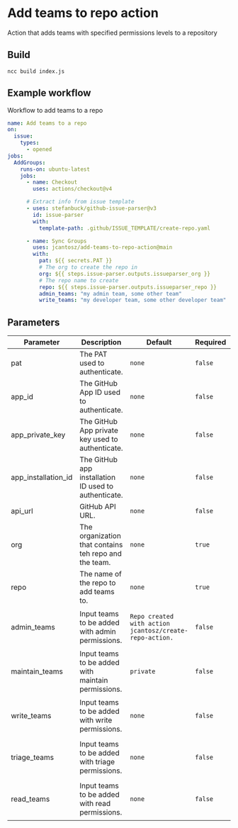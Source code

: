 # Add teams to repo action

Action that adds teams with specified permissions levels to a repository

## Build

`ncc build index.js`

## Example workflow

Workflow to add teams to a repo

```yaml create-repo.yaml
name: Add teams to a repo
on:
  issue:
    types:
      - opened
jobs:
  AddGroups:
    runs-on: ubuntu-latest
    jobs:
      - name: Checkout
        uses: actions/checkout@v4

      # Extract info from issue template
      - uses: stefanbuck/github-issue-parser@v3
        id: issue-parser
        with:
          template-path: .github/ISSUE_TEMPLATE/create-repo.yaml

      - name: Sync Groups
        uses: jcantosz/add-teams-to-repo-action@main
        with:
          pat: ${{ secrets.PAT }}
          # The org to create the repo in
          org: ${{ steps.issue-parser.outputs.issueparser_org }}
          # The repo name to create
          repo: ${{ steps.issue-parser.outputs.issueparser_repo }}
          admin_teams: "my admin team, some other team"
          write_teams: "my developer team, some other developer team"
```

## Parameters

| Parameter           | Description                                           | Default                                                 | Required | Note                                                                                                         |
| ------------------- | ----------------------------------------------------- | ------------------------------------------------------- | -------- | ------------------------------------------------------------------------------------------------------------ |
| pat                 | The PAT used to authenticate.                         | `none`                                                  | `false`  |                                                                                                              |
| app_id              | The GitHub App ID used to authenticate.               | `none`                                                  | `false`  |                                                                                                              |
| app_private_key     | The GitHub App private key used to authenticate.      | `none`                                                  | `false`  |                                                                                                              |
| app_installation_id | The GitHub app installation ID used to authenticate.  | `none`                                                  | `false`  |                                                                                                              |
| api_url             | GitHub API URL.                                       | `none`                                                  | `false`  | Change this if using GitHub Enterprise Server.                                                               |
| org                 | The organization that contains teh repo and the team. | `none`                                                  | `true`   |                                                                                                              |
| repo                | The name of the repo to add teams to.                 | `none`                                                  | `true`   |                                                                                                              |
| admin_teams         | Input teams to be added with admin permissions.       | `Repo created with action jcantosz/create-repo-action.` | `false`  | Expects a string formatted like this: `<GitHub_Team_1_Name>[:<Entra_Group_2_Name>],<GGitHub_Team_2_Name>...` |
| maintain_teams      | Input teams to be added with maintain permissions.    | `private`                                               | `false`  | Expects a string formatted like this: `<GitHub_Team_1_Name>[:<Entra_Group_2_Name>],<GGitHub_Team_2_Name>...` |
| write_teams         | Input teams to be added with write permissions.       | `none`                                                  | `false`  | Expects a string formatted like this: `<GitHub_Team_1_Name>[:<Entra_Group_2_Name>],<GGitHub_Team_2_Name>...` |
| triage_teams        | Input teams to be added with triage permissions.      | `none`                                                  | `false`  | Expects a string formatted like this: `<GitHub_Team_1_Name>[:<Entra_Group_2_Name>],<GGitHub_Team_2_Name>...` |
| read_teams          | Input teams to be added with read permissions.        | `none`                                                  | `false`  | Expects a string formatted like this: `<GitHub_Team_1_Name>[:<Entra_Group_2_Name>],<GGitHub_Team_2_Name>...` |
